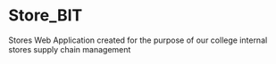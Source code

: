 # Store_BIT
Stores Web Application created for the purpose of our college internal stores supply chain management
